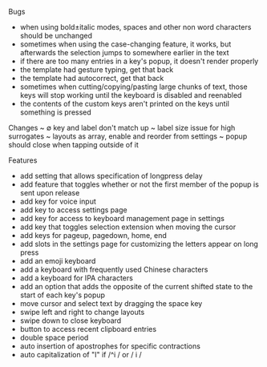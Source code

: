 Bugs
- when using bold±italic modes, spaces and other non word characters should be unchanged
- sometimes when using the case-changing feature, it works, but afterwards the selection jumps to somewhere earlier in the text
- if there are too many entries in a key's popup, it doesn't render properly
- the template had gesture typing, get that back
- the template had autocorrect, get that back
- sometimes when cutting/copying/pasting large chunks of text, those keys will stop working until the keyboard is disabled and reenabled
- the contents of the custom keys aren't printed on the keys until something is pressed

Changes
~ ∅ key and label don't match up
~ label size issue for high surrogates
~ layouts as array, enable and reorder from settings
~ popup should close when tapping outside of it

Features
+ add setting that allows specification of longpress delay
+ add feature that toggles whether or not the first member of the popup is sent upon release
+ add key for voice input
+ add key to access settings page
+ add key for access to keyboard management page in settings
+ add key that toggles selection extension when moving the cursor
+ add keys for pageup, pagedown, home, end
+ add slots in the settings page for customizing the letters appear on long press
+ add an emoji keyboard
+ add a keyboard with frequently used Chinese characters
+ add a keyboard for IPA characters
+ add an option that adds the opposite of the current shifted state to the start of each key's popup
+ move cursor and select text by dragging the space key
+ swipe left and right to change layouts
+ swipe down to close keyboard
+ button to access recent clipboard entries
+ double space period
+ auto insertion of apostrophes for specific contractions
+ auto capitalization of "I" if /^i / or / i /
